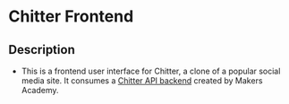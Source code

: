 # Chitter Frontend

## Description

* This is a frontend user interface for Chitter, a clone of a popular social media site. It consumes a [Chitter API backend](https://github.com/makersacademy/chitter_api_backend) created by Makers Academy.
